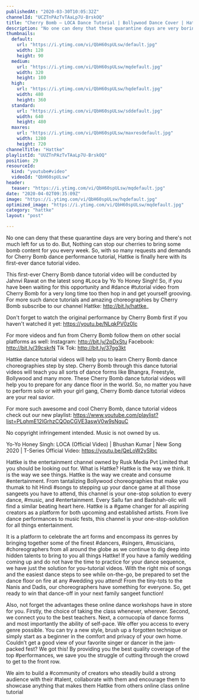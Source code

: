 ```yaml
---
publishedAt: "2020-03-30T10:05:32Z"
channelId: "UCZTnPAzTvTAaLp7U-BrskOQ"
title: "Cherry Bomb – LOCA Dance Tutorial | Bollywood Dance Cover | Hattke ​"
description: "No one can deny that these quarantine days are very boring and there's not much left for us to do. But, Nothing can stop our cherries to bring some bomb content for you every week. So, with so many requests and demands for Cherry Bomb dance performance tutorial, Hattke is finally here with its first-ever dance tutorial video.\n\nThis first-ever Cherry Bomb dance tutorial video will be conducted by Jahnvi Rawat on the latest song #Loca by Yo Yo Honey Singh! So, if you have been waiting for this opportunity and #dance #tutorial video from Cherry Bomb for a very long time too then hop in and get yourself grooving. For more such dance tutorials and amazing choreographies by Cherry Bomb subscribe to our channel Hattke: http://bit.ly/hattke_\n\nDon't forget to watch the original performance by Cherry Bomb first if you haven't watched it yet: https://youtu.be/NLqkPV0z0Ic\n\nFor more videos and fun from Cherry Bomb follow them on other social platforms as well: Instagram: http://bit.ly/2pDxStu Facebook: http://bit.ly/39cskrN Tik Tok: http://bit.ly/37gg3kt\n\nHattke dance tutorial videos will help you to learn Cherry Bomb dance choreographies step by step. Cherry Bomb through this dance tutorial videos will teach you all sorts of dance forms like Bhangra, Freestyle, Bollywood and many more. These Cherry Bomb dance tutorial videos will help you to prepare for any dance floor in the world. So, no matter you have to perform solo or with your girl gang, Cherry Bomb dance tutorial videos are your real savior.\n\nFor more such awesome and cool Cherry Bomb, dance tutorial videos check out our new playlist:\nhttps://www.youtube.com/playlist?list=PLqhmE12IGrhzCQOpCGVE3aswV0w9sNquC  \n\nNo copyright infringement intended. Music is not owned by us.\n\nYo-Yo Honey Singh: LOCA (Official Video) | Bhushan Kumar | New Song 2020 | T-Series Official Video: https://youtu.be/QeLoW2ySlbc\n\nHattke is the entertainment channel owned by Rusk Media Pvt Limited that you should be looking out for. What is Hattke? Hattke is the way we think. It is the way we see things. Hattke is the way we create and consume #entertainment. From tantalizing Bollywood choreographies that make you thumak to hit Hindi #songs to stepping up your dance game at all those sangeets you have to attend, this channel is your one-stop solution to every dance, #music, and #entertainment. Every Sallu fan and Badshah-olic will find a similar beating heart here. Hattke is a #game changer for all aspiring creators as a platform for both upcoming and established artists. From live dance performances to music fests, this channel is your one-stop-solution for all things entertainment.\n\nIt is a platform to celebrate the art forms and encompass its genres by bringing together some of the finest #dancers, #singers, #musicians, #choreographers from all around the globe as we continue to dig deep into hidden talents to bring to you all things Hattke! If you have a family wedding coming up and do not have the time to practice for your dance sequence, we have just the solution for you-tutorial videos. With the right mix of songs and the easiest dance steps to see while on-the-go, be prepared to set the dance floor on fire at any #wedding you attend! From the tiny-tots to the Nanis and Dadis, our choreographers have something for everyone. So, get ready to win that dance-off in your next family sangeet function!\n\nAlso, not forget the advantages these online dance workshops have in store for you. Firstly, the choice of taking the class whenever, wherever. Second, we connect you to the best teachers. Next, a cornucopia of dance forms and most importantly the ability of self-pace. We offer you access to every genre possible. You can try a new style, brush up a forgotten technique or simply start as a beginner in the comfort and privacy of your own home. Couldn’t get a good view of your favorite singer or dancer in the jam-packed fest? We got this! By providing you the best quality coverage of the top #performances, we save you the struggle of cutting through the crowd to get to the front row.\n\nWe aim to build a #community of creators who steadily build a strong audience with their #talent, collaborate with them and encourage them to showcase anything that makes them Hattke from others online class online tutorial"
thumbnails:
  default:
    url: "https://i.ytimg.com/vi/QbH60spULsw/default.jpg"
    width: 120
    height: 90
  medium:
    url: "https://i.ytimg.com/vi/QbH60spULsw/mqdefault.jpg"
    width: 320
    height: 180
  high:
    url: "https://i.ytimg.com/vi/QbH60spULsw/hqdefault.jpg"
    width: 480
    height: 360
  standard:
    url: "https://i.ytimg.com/vi/QbH60spULsw/sddefault.jpg"
    width: 640
    height: 480
  maxres:
    url: "https://i.ytimg.com/vi/QbH60spULsw/maxresdefault.jpg"
    width: 1280
    height: 720
channelTitle: "Hattke"
playlistId: "UUZTnPAzTvTAaLp7U-BrskOQ"
position: 29
resourceId:
  kind: "youtube#video"
  videoId: "QbH60spULsw"
header:
  teaser: "https://i.ytimg.com/vi/QbH60spULsw/mqdefault.jpg"
date: "2020-04-02T09:35:09Z"
image: "https://i.ytimg.com/vi/QbH60spULsw/hqdefault.jpg"
optimized_image: "https://i.ytimg.com/vi/QbH60spULsw/mqdefault.jpg"
category: "hattke"
layout: "post"

---
```

No one can deny that these quarantine days are very boring and there's not much left for us to do. But, Nothing can stop our cherries to bring some bomb content for you every week. So, with so many requests and demands for Cherry Bomb dance performance tutorial, Hattke is finally here with its first-ever dance tutorial video.

This first-ever Cherry Bomb dance tutorial video will be conducted by Jahnvi Rawat on the latest song #Loca by Yo Yo Honey Singh! So, if you have been waiting for this opportunity and #dance #tutorial video from Cherry Bomb for a very long time too then hop in and get yourself grooving. For more such dance tutorials and amazing choreographies by Cherry Bomb subscribe to our channel Hattke: http://bit.ly/hattke_

Don't forget to watch the original performance by Cherry Bomb first if you haven't watched it yet: https://youtu.be/NLqkPV0z0Ic

For more videos and fun from Cherry Bomb follow them on other social platforms as well: Instagram: http://bit.ly/2pDxStu Facebook: http://bit.ly/39cskrN Tik Tok: http://bit.ly/37gg3kt

Hattke dance tutorial videos will help you to learn Cherry Bomb dance choreographies step by step. Cherry Bomb through this dance tutorial videos will teach you all sorts of dance forms like Bhangra, Freestyle, Bollywood and many more. These Cherry Bomb dance tutorial videos will help you to prepare for any dance floor in the world. So, no matter you have to perform solo or with your girl gang, Cherry Bomb dance tutorial videos are your real savior.

For more such awesome and cool Cherry Bomb, dance tutorial videos check out our new playlist:
https://www.youtube.com/playlist?list=PLqhmE12IGrhzCQOpCGVE3aswV0w9sNquC  

No copyright infringement intended. Music is not owned by us.

Yo-Yo Honey Singh: LOCA (Official Video) | Bhushan Kumar | New Song 2020 | T-Series Official Video: https://youtu.be/QeLoW2ySlbc

Hattke is the entertainment channel owned by Rusk Media Pvt Limited that you should be looking out for. What is Hattke? Hattke is the way we think. It is the way we see things. Hattke is the way we create and consume #entertainment. From tantalizing Bollywood choreographies that make you thumak to hit Hindi #songs to stepping up your dance game at all those sangeets you have to attend, this channel is your one-stop solution to every dance, #music, and #entertainment. Every Sallu fan and Badshah-olic will find a similar beating heart here. Hattke is a #game changer for all aspiring creators as a platform for both upcoming and established artists. From live dance performances to music fests, this channel is your one-stop-solution for all things entertainment.

It is a platform to celebrate the art forms and encompass its genres by bringing together some of the finest #dancers, #singers, #musicians, #choreographers from all around the globe as we continue to dig deep into hidden talents to bring to you all things Hattke! If you have a family wedding coming up and do not have the time to practice for your dance sequence, we have just the solution for you-tutorial videos. With the right mix of songs and the easiest dance steps to see while on-the-go, be prepared to set the dance floor on fire at any #wedding you attend! From the tiny-tots to the Nanis and Dadis, our choreographers have something for everyone. So, get ready to win that dance-off in your next family sangeet function!

Also, not forget the advantages these online dance workshops have in store for you. Firstly, the choice of taking the class whenever, wherever. Second, we connect you to the best teachers. Next, a cornucopia of dance forms and most importantly the ability of self-pace. We offer you access to every genre possible. You can try a new style, brush up a forgotten technique or simply start as a beginner in the comfort and privacy of your own home. Couldn’t get a good view of your favorite singer or dancer in the jam-packed fest? We got this! By providing you the best quality coverage of the top #performances, we save you the struggle of cutting through the crowd to get to the front row.

We aim to build a #community of creators who steadily build a strong audience with their #talent, collaborate with them and encourage them to showcase anything that makes them Hattke from others online class online tutorial